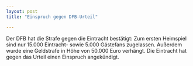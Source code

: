 ```yaml
---
layout: post
title: "Einspruch gegen DFB-Urteil"

---
```


Der DFB hat die Strafe gegen die Eintracht bestätigt: Zum ersten Heimspiel sind nur 15.000 Eintracht- sowie 5.000 Gästefans zugelassen. Außerdem wurde eine Geldstrafe in Höhe von 50.000 Euro verhängt. Die Eintracht hat gegen das Urteil einen Einspruch angekündigt.


